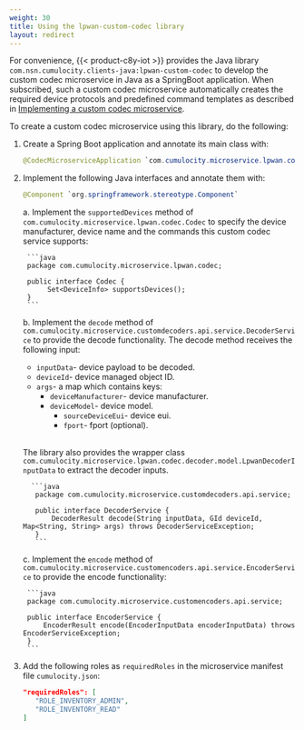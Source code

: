 ```yaml
---
weight: 30
title: Using the lpwan-custom-codec library
layout: redirect
---
```


For convenience, {{< product-c8y-iot >}} provides the Java library `com.nsn.cumulocity.clients-java:lpwan-custom-codec` to develop the custom codec microservice in Java as a SpringBoot application.
When subscribed, such a custom codec microservice automatically creates the required device protocols and predefined command templates as described in [Implementing a custom codec microservice](#implement-codec-microservice).

To create a custom codec microservice using this library, do the following:

1. Create a Spring Boot application and annotate its main class with:

    ```java
    @CodecMicroserviceApplication `com.cumulocity.microservice.lpwan.codec.annotation.CodecMicroserviceApplication`
    ```

2. Implement the following Java interfaces and annotate them with:

    ```java
    @Component `org.springframework.stereotype.Component`
    ```

     a. Implement the `supportedDevices` method of `com.cumulocity.microservice.lpwan.codec.Codec` to specify the device manufacturer, device name and the commands this custom codec service supports:

        ```java
        package com.cumulocity.microservice.lpwan.codec;

        public interface Codec {
             Set<DeviceInfo> supportsDevices();
        }
        ```    

     b. Implement the `decode` method of `com.cumulocity.microservice.customdecoders.api.service.DecoderService` to provide the decode functionality. The decode method receives the following input:

    * `inputData`- device payload to be decoded.
    * `deviceId`- device managed object ID.
    * `args`- a map which contains keys:
        * `deviceManufacturer`- device manufacturer.
        * `deviceModel`- device model.
            *  `sourceDeviceEui`- device eui.
            *  `fport`- fport (optional).

    <br/>

    The library also provides the wrapper class `com.cumulocity.microservice.lpwan.codec.decoder.model.LpwanDecoderInputData` to extract the decoder inputs.
    <br/>


         ```java
          package com.cumulocity.microservice.customdecoders.api.service;

          public interface DecoderService {
              DecoderResult decode(String inputData, GId deviceId, Map<String, String> args) throws DecoderServiceException;
          }
          ```

     c. Implement the `encode` method of `com.cumulocity.microservice.customencoders.api.service.EncoderService` to provide the encode functionality:

        ```java
        package com.cumulocity.microservice.customencoders.api.service;

        public interface EncoderService {
            EncoderResult encode(EncoderInputData encoderInputData) throws EncoderServiceException;
        }
        ```

3. Add the following roles as `requiredRoles` in the microservice manifest file `cumulocity.json`:

    ```json
    "requiredRoles": [
       "ROLE_INVENTORY_ADMIN",
       "ROLE_INVENTORY_READ"
    ]
    ```
